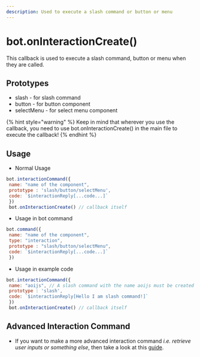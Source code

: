 ```yaml
---
description: Used to execute a slash command or button or menu
---
```


# bot.onInteractionCreate()
This callback is used to execute a slash command, button or menu when they are called.

## Prototypes
- slash - for slash command
- button - for button component
- selectMenu - for select menu component

{% hint style="warning" %} Keep in mind that wherever you use the callback, you need to use bot.onInteractionCreate() in the main file to execute the callback! {% endhint %}

## Usage

- Normal Usage

```js
bot.interactionCommand({
 name: "name of the component", 
 prototype : 'slash/button/selectMenu',
 code: `$interactionReply[...code...]`
 })
 bot.onInteractionCreate() // callback itself
```

- Usage in bot command

```js
bot.command({
 name: "name of the component", 
 type: "interaction",
 prototype : "slash/button/selectMenu",
 code: `$interactionReply[...code...]`
 })
```

- Usage in example code

```js
bot.interactionCommand({
 name: "aoijs", // A slash command with the name aoijs must be created to execute this callback
 prototype : 'slash',
 code: `$interactionReply[Hello I am slash command!]`
 })
 bot.onInteractionCreate() // callback itself
```


## Advanced Interaction Command
- If you want to make a more advanced interaction command *i.e. retrieve user inputs or something else*, then take a look at this [guide](../functions/usdinteractionreply.md).


